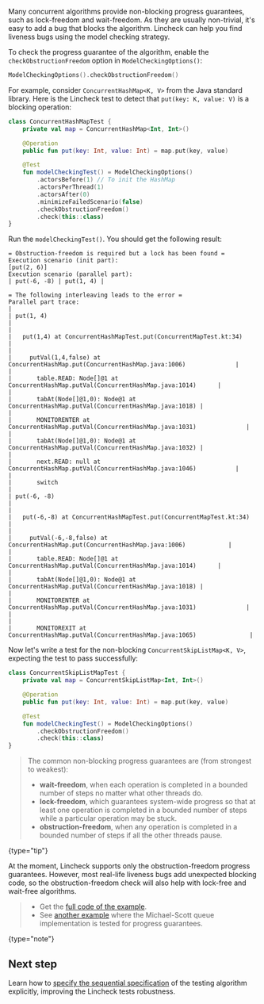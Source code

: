 [//]: # (title: 进度保证)

Many concurrent algorithms provide non-blocking progress guarantees, such as lock-freedom and wait-freedom. As they are
usually non-trivial, it's easy to add a bug that blocks the algorithm. Lincheck can help you find liveness bugs using
the model checking strategy.

To check the progress guarantee of the algorithm, enable the `checkObstructionFreedom` option in `ModelCheckingOptions()`:

```kotlin
ModelCheckingOptions().checkObstructionFreedom()
```

For example, consider `ConcurrentHashMap<K, V>` from the Java standard library.
Here is the Lincheck test to detect that `put(key: K, value: V)` is a blocking operation:

```kotlin
class ConcurrentHashMapTest {
    private val map = ConcurrentHashMap<Int, Int>()

    @Operation
    public fun put(key: Int, value: Int) = map.put(key, value)

    @Test
    fun modelCheckingTest() = ModelCheckingOptions()
        .actorsBefore(1) // To init the HashMap
        .actorsPerThread(1)
        .actorsAfter(0)
        .minimizeFailedScenario(false)
        .checkObstructionFreedom()
        .check(this::class)
}
```

Run the `modelCheckingTest()`. You should get the following result:

```text
= Obstruction-freedom is required but a lock has been found =
Execution scenario (init part):
[put(2, 6)]
Execution scenario (parallel part):
| put(-6, -8) | put(1, 4) |

= The following interleaving leads to the error =
Parallel part trace:
|                                                                                          | put(1, 4)                                                                                |
|                                                                                          |   put(1,4) at ConcurrentHashMapTest.put(ConcurrentMapTest.kt:34)                         |
|                                                                                          |     putVal(1,4,false) at ConcurrentHashMap.put(ConcurrentHashMap.java:1006)              |
|                                                                                          |       table.READ: Node[]@1 at ConcurrentHashMap.putVal(ConcurrentHashMap.java:1014)      |
|                                                                                          |       tabAt(Node[]@1,0): Node@1 at ConcurrentHashMap.putVal(ConcurrentHashMap.java:1018) |
|                                                                                          |       MONITORENTER at ConcurrentHashMap.putVal(ConcurrentHashMap.java:1031)              |
|                                                                                          |       tabAt(Node[]@1,0): Node@1 at ConcurrentHashMap.putVal(ConcurrentHashMap.java:1032) |
|                                                                                          |       next.READ: null at ConcurrentHashMap.putVal(ConcurrentHashMap.java:1046)           |
|                                                                                          |       switch                                                                             |
| put(-6, -8)                                                                              |                                                                                          |
|   put(-6,-8) at ConcurrentHashMapTest.put(ConcurrentMapTest.kt:34)                       |                                                                                          |
|     putVal(-6,-8,false) at ConcurrentHashMap.put(ConcurrentHashMap.java:1006)            |                                                                                          |
|       table.READ: Node[]@1 at ConcurrentHashMap.putVal(ConcurrentHashMap.java:1014)      |                                                                                          |
|       tabAt(Node[]@1,0): Node@1 at ConcurrentHashMap.putVal(ConcurrentHashMap.java:1018) |                                                                                          |
|       MONITORENTER at ConcurrentHashMap.putVal(ConcurrentHashMap.java:1031)              |                                                                                          |
|                                                                                          |       MONITOREXIT at ConcurrentHashMap.putVal(ConcurrentHashMap.java:1065)               |

```

Now let's write a test for the non-blocking `ConcurrentSkipListMap<K, V>`, expecting the test to pass successfully:

```kotlin
class ConcurrentSkipListMapTest {
    private val map = ConcurrentSkipListMap<Int, Int>()

    @Operation
    public fun put(key: Int, value: Int) = map.put(key, value)

    @Test
    fun modelCheckingTest() = ModelCheckingOptions()
        .checkObstructionFreedom()
        .check(this::class)
}
```

> The common non-blocking progress guarantees are (from strongest to weakest):
> 
> * **wait-freedom**, when each operation is completed in a bounded number of steps no matter what other threads do.
> * **lock-freedom**, which guarantees system-wide progress so that at least one operation is completed in a bounded number of
>   steps while a particular operation may be stuck.
> * **obstruction-freedom**, when any operation is completed in a bounded number of steps if all the other threads pause.
>
{type="tip"}

At the moment, Lincheck supports only the obstruction-freedom progress guarantees. However, most real-life liveness bugs
add unexpected blocking code, so the obstruction-freedom check will also help with lock-free and wait-free algorithms.

> * Get the [full code of the example](https://github.com/Kotlin/kotlinx-lincheck/blob/guide/src/jvm/test/org/jetbrains/kotlinx/lincheck/test/guide/ConcurrentMapTest.kt).
> * See [another example](https://github.com/Kotlin/kotlinx-lincheck/blob/guide/src/jvm/test/org/jetbrains/kotlinx/lincheck/test/guide/ObstructionFreedomViolationTest.kt)
>   where the Michael-Scott queue implementation is tested for progress guarantees.
>
{type="note"}

## Next step

Learn how to [specify the sequential specification](sequential-specification.md) of the testing algorithm explicitly,
improving the Lincheck tests robustness.